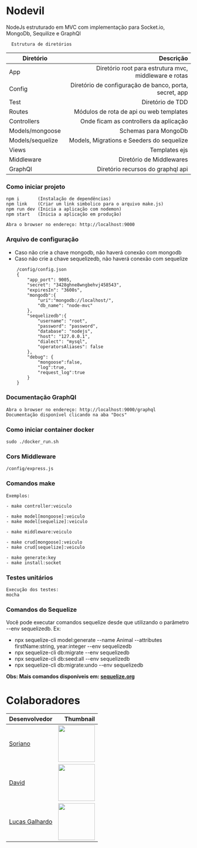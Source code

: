 # Nodevil
NodeJs estruturado em MVC com implementação para Socket.io, MongoDb, Sequilize e GraphQl

```
  Estrutura de diretórios
```

Diretório | Descrição
--------- | ------:
App | Diretório root para estrutura mvc, middleware e rotas
Config | Diretório de configuração de banco, porta, secret, app
Test | Diretório de TDD
Routes | Módulos de rota de api ou web templates
Controllers | Onde ficam as controllers da aplicação 
Models/mongoose | Schemas para MongoDb
Models/sequelize | Models, Migrations e Seeders do sequelize
Views | Templates ejs
Middleware | Diretório de Middlewares
GraphQl | Diretório recursos do graphql api


### Como iniciar projeto
```
npm i       (Instalação de dependências)
npm link    (Criar um link simbolico para o arquivo make.js)
npm run dev (Inicia a aplicação com nodemon)
npm start   (Inicia a aplicação em produção)

Abra o browser no endereço: http://localhost:9000
```

### Arquivo de configuração
- Caso não crie a chave mongodb, não haverá conexão com mongodb
- Caso não crie a chave sequelizedb, não haverá conexão com sequelize
```
    /config/config.json
    {
        "app_port": 9005,
        "secret": "3428ghne8wngbehvj458543",
        "expiresIn": "3600s",
        "mongodb":{
            "uri":"mongodb://localhost/",
            "db_name": "node-mvc"
        },
        "sequelizedb":{
            "username": "root",
            "password": "password",
            "database": "nodejs",
            "host": "127.0.0.1",
            "dialect": "mysql",
            "operatorsAliases": false
        },
        "debug": {
            "mongoose":false,
            "log":true,
            "request_log":true
        }
    }
```


### Documentação GraphQl
```
Abra o browser no endereço: http://localhost:9000/graphql
Documentação disponível clicando na aba "Docs"
```


### Como iniciar container docker
```
sudo ./docker_run.sh
```

### Cors Middleware
```
/config/express.js
```

### Comandos make
```
Exemplos: 

- make controller:veiculo

- make model[mongoose]:veiculo
- make model[sequelize]:veiculo

- make middleware:veiculo

- make crud[mongoose]:veiculo
- make crud[sequelize]:veiculo

- make generate:key
- make install:socket
```


### Testes unitários
```
Execução dos testes:
mocha
```

### Comandos do Sequelize

Você pode executar comandos sequelize desde que utilizando o parâmetro --env sequelizedb. Ex:

- npx sequelize-cli model:generate --name Animal --attributes firstName:string, year:integer --env sequelizedb
- npx sequelize-cli db:migrate --env sequelizedb
- npx sequelize-cli db:seed:all --env sequelizedb
- npx sequelize-cli db:migrate:undo --env sequelizedb

**Obs: Mais comandos disponíveis em: [sequelize.org](https://sequelize.org/master/manual/getting-started.html)**





# Colaboradores

Desenvolvedor | Thumbnail
--------- | ------:
[Soriano](https://github.com/gustavoSoriano) | <img src="https://avatars3.githubusercontent.com/u/20995835?s=460&v=4" width="100"/>
[David](https://github.com/DavidWilliamBalbino) | <img src="https://avatars0.githubusercontent.com/u/19325395?s=460&v=4" width="100"/>
[Lucas Galhardo](https://github.com/LucasGalhardoLima) | <img src="https://avatars0.githubusercontent.com/u/29153930?s=460&v=4" width="100"/>

